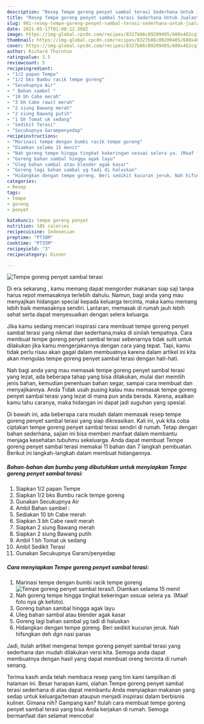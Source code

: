 ```yaml
---
description: "Resep Tempe goreng penyet sambal terasi Sederhana Untuk Jualan"
title: "Resep Tempe goreng penyet sambal terasi Sederhana Untuk Jualan"
slug: 981-resep-tempe-goreng-penyet-sambal-terasi-sederhana-untuk-jualan
date: 2021-05-17T01:08:12.568Z
image: https://img-global.cpcdn.com/recipes/8327b86c09209405/680x482cq70/tempe-goreng-penyet-sambal-terasi-foto-resep-utama.jpg
thumbnail: https://img-global.cpcdn.com/recipes/8327b86c09209405/680x482cq70/tempe-goreng-penyet-sambal-terasi-foto-resep-utama.jpg
cover: https://img-global.cpcdn.com/recipes/8327b86c09209405/680x482cq70/tempe-goreng-penyet-sambal-terasi-foto-resep-utama.jpg
author: Richard Thornton
ratingvalue: 3.5
reviewcount: 5
recipeingredient:
- "1/2 papan Tempe"
- "1/2 bks Bumbu racik tempe goreng"
- "Secukupnya Air"
- " Bahan sambel "
- "10 bh Cabe merah"
- "3 bh Cabe rawit merah"
- "2 siung Bawang merah"
- "2 siung Bawang putih"
- "1 bh Tomat uk sedang"
- "Sedikit Terasi"
- "Secukupnya Garampenyedap"
recipeinstructions:
- "Marinasi tempe dengan bumbi racik tempe goreng"
- "Diamkan selama 15 menit"
- "Nah goreng tempe hingga tingkat kekeringan sesuai selera ya. (Maaf foto nya gk kefoto)."
- "Goreng bahan sambal hingga agak layu"
- "Uleg bahan sambal atau blender agak kasar"
- "Goreng lagi bahan sambal yg tadi di haluskan"
- "Hidangkan dengan tempe goreng. Beri sedikit kucuran jeruk. Nah hifsngkan deh dgn nasi panas"
categories:
- Resep
tags:
- tempe
- goreng
- penyet

katakunci: tempe goreng penyet 
nutrition: 185 calories
recipecuisine: Indonesian
preptime: "PT38M"
cooktime: "PT35M"
recipeyield: "3"
recipecategory: Dinner

---
```



![Tempe goreng penyet sambal terasi](https://img-global.cpcdn.com/recipes/8327b86c09209405/680x482cq70/tempe-goreng-penyet-sambal-terasi-foto-resep-utama.jpg)

Di era  sekarang , kamu memang dapat mengorder makanan siap saji tanpa harus repot memasaknya terlebih dahulu. Namun, bagi anda yang mau menyajikan hidangan special kepada keluarga tercinta, maka kamu memang lebih baik memasaknya sendiri. Lantaran, memasak di rumah jauh lebih sehat serta dapat menyesuaikan dengan selera keluarga.

Jika kamu sedang mencari inspirasi cara membuat tempe goreng penyet sambal terasi yang nikmat dan sederhana,maka di sinilah tempatnya. Cara membuat tempe goreng penyet sambal terasi  sebenarnya tidak sulit untuk dilakukan jika kamu mengerjakannya dengan cara yang tepat. Tapi, kamu tidak perlu risau akan gagal dalam membuatnya 
karena dalam artikel ini kita akan mengulas tempe goreng penyet sambal terasi dengan hati-hati.  



Nah bagi anda yang mau memasak tempe goreng penyet sambal terasi yang lezat, ada beberapa tahap yang bisa dilakukan, mulai dari memilih jenis bahan, kemudian penentuan bahan segar, sampai cara membuat dan menyajikannya. Anda Tidak usah pusing kalau mau memasak tempe goreng penyet sambal terasi yang lezat di mana pun anda berada. Karena, asalkan kamu  tahu caranya, maka hidangan ini dapat jadi suguhan yang spesial.

Di bawah ini, ada beberapa cara mudah dalam memasak resep tempe goreng penyet sambal terasi yang siap dikreasikan. Kali ini, yuk kita coba ciptakan tempe goreng penyet sambal terasi sendiri di rumah. Tetap dengan bahan sederhana, sajian ini bisa memberi manfaat dalam membantu menjaga kesehatan tubuhmu sekeluarga. Anda dapat membuat Tempe goreng penyet sambal terasi memakai 11 bahan dan 7 langkah pembuatan. Berikut ini langkah-langkah dalam membuat hidangannya.

<!--inarticleads1-->

##### Bahan-bahan dan bumbu yang dibutuhkan untuk menyiapkan Tempe goreng penyet sambal terasi:

1. Siapkan 1/2 papan Tempe
1. Siapkan 1/2 bks Bumbu racik tempe goreng
1. Gunakan Secukupnya Air
1. Ambil  Bahan sambel :
1. Sediakan 10 bh Cabe merah
1. Siapkan 3 bh Cabe rawit merah
1. Siapkan 2 siung Bawang merah
1. Siapkan 2 siung Bawang putih
1. Ambil 1 bh Tomat uk sedang
1. Ambil Sedikit Terasi
1. Gunakan Secukupnya Garam/penyedap




<!--inarticleads2-->

##### Cara menyiapkan Tempe goreng penyet sambal terasi:

1. Marinasi tempe dengan bumbi racik tempe goreng
<img src="https://img-global.cpcdn.com/steps/77433b9d942e732f/160x128cq70/tempe-goreng-penyet-sambal-terasi-langkah-memasak-1-foto.jpg" alt="Tempe goreng penyet sambal terasi">1. Diamkan selama 15 menit
1. Nah goreng tempe hingga tingkat kekeringan sesuai selera ya. (Maaf foto nya gk kefoto).
1. Goreng bahan sambal hingga agak layu
1. Uleg bahan sambal atau blender agak kasar
1. Goreng lagi bahan sambal yg tadi di haluskan
1. Hidangkan dengan tempe goreng. Beri sedikit kucuran jeruk. Nah hifsngkan deh dgn nasi panas




Jadi, itulah artikel mengenai  tempe goreng penyet sambal terasi  yang sederhana dan mudah dilakukan versi kita. Semoga anda dapat membuatnya dengan hasil yang dapat membuat oreng tercinta di rumah senang. 

Terima kasih anda telah membaca resep yang tim kami tampilkan di halaman ini. Besar harapan kami, olahan  Tempe goreng penyet sambal terasi sederhana di atas dapat membantu Anda menyiapkan makanan yang sedap untuk keluarga/teman ataupun menjadi inspirasi dalam berbisnis kuliner. Gimana nih? Gampang kan? Itulah cara membuat tempe goreng penyet sambal terasi yang bisa Anda kerjakan di rumah. Semoga bermanfaat dan selamat mencoba!

